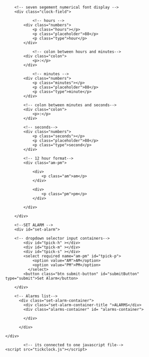 
<html lang="en">

<head>
	<meta charset="UTF-8" />
	<meta name="viewport" content=
		"width=device-width, initial-scale=1.0" />
	<!-- page head title -->
	<title>
		Alarm Clock
	</title>
	<!-- it is connected to one stylesheet -->
    <link rel="stylesheet" type="text/css" href="Digital-Alarm-clock/tickclock.css
">
</head>

<body>  
	<!-- clockface -->
    <div class="clockface">

		<!-- seven segement numerical font display -->
        <div class="clock-field">
			
				<!-- hours -->
			<div class="numbers">
				<p class="hours"></p>
				<p class="placeholder">88</p>
				<p class="type">hour</p>
			</div>
			
				<!-- colon between hours and minutes-->
			<div class="colon">
				<p>:</p>
			</div>
			
				<!-- minutes -->
			<div class="numbers">
				<p class="minutes"></p>
				<p class="placeholder">88</p>
				<p class="type">minute</p>
			</div>
			
			<!-- colon between minutes and seconds-->
			<div class="colon">
				<p>:</p>
			</div>
			
			<!-- seconds-->
			<div class="numbers">
				<p class="seconds"></p>
				<p class="placeholder">88</p>
				<p class="type">second</p>
			</div>
			
			<!-- 12 hour format-->
			<div class="am-pm">
			
				<div>
					<p class="am">am</p>
				</div>
			
				<div>
					<p class="pm">pm</p>
				</div>
			
			</div>
		
		</div>
    
		<!--SET ALARM -->
		<div id="set-alarm">
		
		<!-- dropdown selector input containers-->
			<div id="tpick-h" ></div>
			<div id="tpick-m" ></div>
			<div id="tpick-s" ></div>
			<select required name="am-pm" id="tpick-p">
				<option value="AM">AM</option>
				<option value="PM">PM</option>
			  </select>
			<button class="btn submit-button" id="submitButton" type="submit">Set Alarm</button>
			
	    </div>
		 
		<!-- Alarms list-->
		  <div class="set-alarm-container">
			<div class="set-alarm-container-title ">ALARMS</div>
			<div class="alarms-container" id= "alarms-container">
				
			</div>

          </div> 
    
    </div> 
	
			<!-- its connected to one javascript file-->
	<script src="tickclock.js"></script>
	 
	  
</body>

</html>

